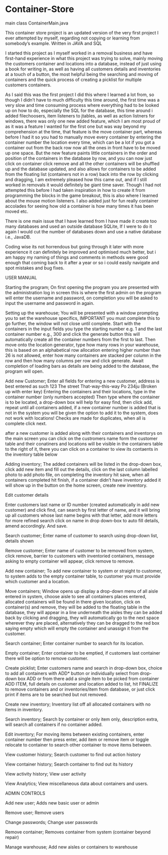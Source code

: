 # Container-Store

main class ContainerMain.java

This container store project is an updated version of the very first project I ever attempted by myself, regarding not copying or learning from somebody’s example. Written in JAVA and SQL
	
I started this project as I myself worked in a removal business and have first-hand experience in what this project was trying to solve, mainly moving the customers container and locations into a database, instead of just using a book for writing in, as well as having all customers details and inventories at a touch of a button, the most helpful being the searching and moving of containers and the quick process of creating a picklist for multiple customers containers.

As I said this was the first project I did this where I learned a lot from, so though I didn’t have to much difficulty this time around, the first time was a very slow and time consuming process where everything had to be looked up on how to do, especially the SQL for the database, this time around i added filechoosers, item listeners to jtables, as well as action listners for windows, there was only one new added feature, which I am most proud of as it was a feature I wanted for the first one but was way beyond my comprehension at the time, that feature is the move container part, whereas before I had it so you had to manually move every container by entering the container number the location every time, which can be a lot if you got a container out from the back row now all the ones in front have to be moved up one space.
But the new feature paints little containers in the order and position of the containers in the database by row, and you can now just click on container click remove and all the other containers will be shuffled up and the database updated, and also allows for containers to be added from the floating list (containers not in a row) back into the row by clicking and dragging, I am extremely pleased how this came out, and if I still worked in removals it would definitely be giant time saver.
Though I had not attempted this before I had taken inspiration in how to create it from programming the blocks in the game breakout, this is also where I learned about the mouse motion listeners.
I also added just for fun really container accolades for seeing how old a container is how many times it has been moved etc.

There is one main issue that I have learned from I have made it create too many databases and used an outside database SQLite, If I were to do it again I would cut the number of databases down and use a native database i.e., JavaDB.

Coding wise its not horrendous but going through it later with more experience it can definitely be improved and optimised much better, but i am happy my naming of things and comments in methods were good enough that coming back to it after a year or so i could easily navigate and spot mistakes and bug fixes.





USER MANUAL

Starting the program;
	On first opening the program you are presented with the administration log in screen this is 		where the first admin on the program will enter the username and password, on completion you will 	be asked to input the username and password in again.

Setting up the warehouse;
	You will be presented with a window prompting you to set the warehouse specifics, IMPORTANT you 		must complete this to go further, the window will not close until complete.
	Start with the containers in the input fields you type the starting number e.g.  1 and the last 		container number e.g., 300 and click the generate button this will automatically create all the 		container numbers from the first to last. Then move onto the location generator, type how many 		rows in your warehouse, this is based on an alphabetical row allocation entering higher number 		than 26 is not allowed, enter how many containers are stacked per column in the row and then how 		many columns per row and click generate.
	Await completion of loading bars as details are being added to the database, the program will 		open.

Add new Customer;
	Enter all fields for entering a new customer, address is best entered as such
	123
	The street
	That-way-this-way
	Po 234ju
		(Broken up with enter key)
	Entering the containers and their locations, type in the container number (only numbers accepted)
	Then type where the container is to be located, a drop-down box will help for easy find, then 		click add, repeat until all containers added, if a new container number is added that is not in 		the system you will be given the option to add it to the system, does not work with locations! 		Checks are made for duplicates, when all is complete click next.

after a new customer is added along with their containers and inventorys on the main screen you 	can click on the custromers name form the customer table and their conatiners and locations will 	be visible in the containers table to the right of it, there you can click on a container to view 	its contaents in the inventory table below


Adding inventory;
	The added containers will be listed in the drop-down box, click add new item and fill out the 			details, click on the last column labelled photo to add photo file, on completing the inventory 		hit save, when all containers completed hit finish, if a container didn’t have inventory added it 	will show up in the button on the home screen, create new inventory.

Edit customer details

Enter customers last name or ID number (created automatically in add new customer) and click 			find, can search by first letter of name, and it will bring up all customers whose last name 			begins 	with that letter, add more letters for more refined search click on name in drop down-box 	to auto fill details, amend accordingly. And save.

Search customer;
	Enter name of customer to search using drop-down list, details shown

Remove customer;
	Enter name of customer to be removed from system, click remove, barrier to customers with 		inventoried containers, message asking to empty container will appear, click remove to remove.

Add new container;
	To add new container to system or straight to customer, to system adds to the empty container 			table, to customer you must provide which customer and a location.

Move containers;
	Window opens up display a drop-down menu of all aisle entered in system, choose aisle to see all 		containers places entered, allocated containers will be found in there given location, click on 		container(s) and remove, they will be added to the floating table in the database, they will 			appear in a line underneath the aisles they can be added back by clicking and dragging, they will 	automatically go to the next space wherever they are placed, alternatively they can be dragged to 	the red box saying empty which will empty the container and unassign it from the customer.

Search container;
	Enter container number to search for its location.

Empty container;
	Enter container to be emptied, if customers last container there will be option to remove 	customer.

Create picklist;
	Enter customers name and search in drop-down box, choice to add all containers with ADD* button 		or individually select from drop-down box ADD or from there add a single item to be picked from 		container ADD ITEM, full details on customer and location added to list, hit FINALIZE to remove 		containers and or inventories/item from database, or just click print if items are to be searched 	but not removed.

Create new inventory;
	Inventory list off all allocated containers with no items in inventory.

Search inventory;
	Search by container or only item only, description extra, will search all containers if no 	container added. 

Edit inventory;
	For moving items between existing containers, enter container number then press enter, add item 	or remove item or 	toggle relocate to container to search other container to move items 	between.

View customer history;
	Search customer to find out action history

View container history;
	Search container to find out its history

View activity history;
	View user activity

View Analytics;
	View miscellaneous data about containers and users.



ADMIN CONTROLS

Add new user;
	Adds new basic user or admin

Remove user;
 	Remove users

Change passwords;
	Change user passwords

Remove container;
	Removes container from system (container beyond repair)

Manage warehouse;
	Add new aisles or containers to warehouse
